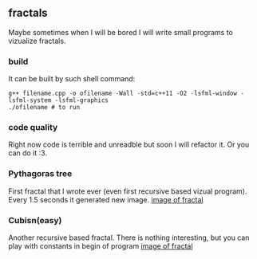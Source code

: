 ## fractals
Maybe sometimes when I will be bored I will write small programs to vizualize fractals.

### build
It can be built by such shell command:
```shell
g++ filename.cpp -o ofilename -Wall -std=c++11 -O2 -lsfml-window -lsfml-system -lsfml-graphics
./ofilename # to run
```

### code quality
Right now code is terrible and unreadble but soon I will refactor it. Or you can do it :3.

### Pythagoras tree
First fractal that I wrote ever (even first recursive based vizual program). Every 1.5 seconds it generated new image.
[image of fractal](https://github.com/D34DStone/Fractals/blob/master/resources/pifagor_tree.png)

### Cubisn(easy)
Another recursive based fractal. There is nothing interesting, but you can play with constants in begin of program
[image of fractal](https://github.com/D34DStone/Fractals/blob/master/resources/cubism.png)
